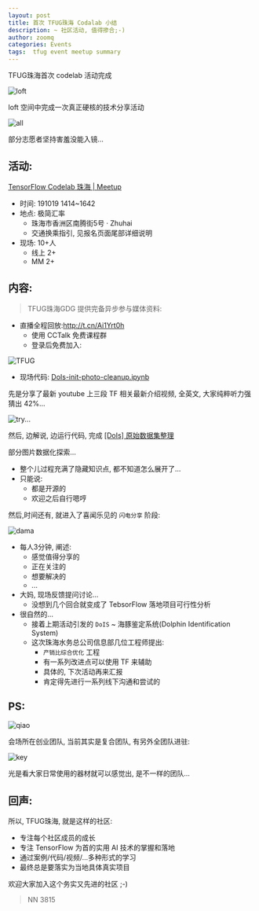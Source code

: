 ```yaml
---
layout: post
title: 首次 TFUG珠海 Codalab 小结
description: ~ 社区活动, 值得掺合;-)
author: zoomq
categories: Events
tags:  tfug event meetup summary
---
```



TFUG珠海首次 codelab 活动完成

![loft](http://ydlj.zoomquiet.top/ipic/2019-10-29-191019-3-podcasting.jpg)

loft 空间中完成一次真正硬核的技术分享活动


<!--more-->


![all](http://ydlj.zoomquiet.top/ipic/2019-10-29-191019-2-grp.jpg)


部分志愿者坚持害羞没能入镜...

## 活动:

[TensorFlow Codelab 珠海 \| Meetup](http://meetu.ps/e/HjCkX/nw2sz/a)

- 时间: 191019 1414~1642
- 地点: 极简汇率
    + 珠海市香洲区南腾街5号 · Zhuhai
    + 交通换乘指引, 见报名页面尾部详细说明
- 现场: 10+人
    + 线上 2+
    + MM 2+

## 内容:
> TFUG珠海GDG 提供完备异步参与媒体资料:

- 直播全程回放:http://t.cn/Ai1Yrt0h
    + 使用 CCTalk 免费课程群
    + 登录后免费加入:

![TFUG](http://ydlj.zoomquiet.top/ipic/2019-10-29-ScreenShot%202019-10-29%2020.57.30.jpg)

- 现场代码: [DoIs-init-photo-cleanup.ipynb](https://github.com/tfugzh/demo/blob/master/ipynb/DoIs-init-photo-cleanup.ipynb)


先是分享了最新 youtube 上三段 TF 相关最新介绍视频,
全英文, 大家纯粹听力强猜出 42%...

![try...](http://ydlj.zoomquiet.top/ipic/2019-10-29-191019-1-discuss.jpg)

然后, 边解说, 边运行代码, 完成
[[DoIs] 原始数据集整理](https://github.com/tfugzh/demo/issues/2)

部分图片数据化探索...

- 整个儿过程充满了隐藏知识点, 都不知道怎么展开了...
- 只能说:
    + 都是开源的
    + 欢迎之后自行嗯哼


然后,时间还有, 就进入了喜闻乐见的 `闪电分享` 阶段:

![dama](http://ydlj.zoomquiet.top/ipic/2019-10-29-191019-3-dama.jpg)


- 每人3分钟, 阐述:
    + 感觉值得分享的
    + 正在关注的
    + 想要解决的
    + ...
- 大妈, 现场反馈提问讨论...
    + 没想到几个回合就变成了 TebsorFlow 落地项目可行性分析
- 很自然的...
    + 接着上期活动引发的 `DoIS` ~ 海豚鉴定系统(Dolphin Identification System)
    + 这次珠海水务总公司信息部几位工程师提出:
        * `产销比综合优化` 工程
        * 有一系列改进点可以使用 TF 来辅助
        * 具体的, 下次活动再来汇报
        * 肯定得先进行一系列线下沟通和尝试的


## PS:

![qiao](http://ydlj.zoomquiet.top/ipic/2019-10-29-191019-0-local.jpg)

会场所在创业团队, 当前其实是复合团队, 有另外全团队进驻:

![key](http://ydlj.zoomquiet.top/ipic/2019-10-29-191019-4-key.jpg)

光是看大家日常使用的器材就可以感觉出, 是不一样的团队...


## 回声:
所以, TFUG珠海, 就是这样的社区:

- 专注每个社区成员的成长
- 专注 TensorFlow 为首的实用 AI 技术的掌握和落地
- 通过案例/代码/视频/...多种形式的学习
- 最终总是要落实为当地具体真实项目


欢迎大家加入这个务实又先进的社区 ;-)


> NN 3815


